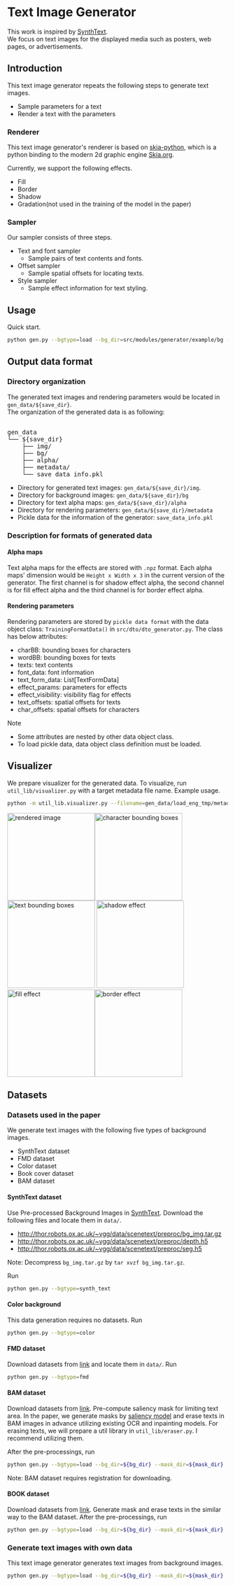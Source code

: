 # Text Image Generator
This work is inspired by [SynthText](https://github.com/ankush-me/SynthText).  
We focus on text images for the displayed media such as posters, web pages, or advertisements.  

## Introduction
This text image generator repeats the following steps to generate text images.
- Sample parameters for a text
- Render a text with the parameters

### Renderer
This text image generator's renderer is based on [skia-python](https://github.com/kyamagu/skia-python), which is a python binding to the modern 2d graphic engine [Skia.org](https://Skia.org).

Currently, we support the following effects.
- Fill
- Border
- Shadow
- Gradation(not used in the training of the model in the paper)


### Sampler
Our sampler consists of three steps.
- Text and font sampler 
    - Sample pairs of text contents and fonts.
- Offset sampler 
    - Sample spatial offsets for locating texts.
- Style sampler 
    - Sample effect information for text styling.

## Usage
Quick start.
```bash
python gen.py --bgtype=load --bg_dir=src/modules/generator/example/bg --mask_dir=src/modules/generator/example/mask
```

## Output data format

### Directory organization

The generated text images and rendering parameters would be located in `gen_data/${save_dir}`.  
The organization of the generated data is as following:
<pre> 
gen_data
└── ${save_dir}
    ├── img/
    ├── bg/
    ├── alpha/
    ├── metadata/
    └── save_data_info.pkl
</pre>

- Directory for generated text images: `gen_data/${save_dir}/img`.
- Directory for background images: `gen_data/${save_dir}/bg`
- Directory for text alpha maps: `gen_data/${save_dir}/alpha`
- Directory for rendering parameters: `gen_data/${save_dir}/metadata`
- Pickle data for the information of the generator: `save_data_info.pkl`

### Description for formats of generated data

#### Alpha maps
Text alpha maps for the effects are stored with `.npz` format.
Each alpha maps' dimension would be `Height x Width x 3` in the current version of the generator.
The first channel is for shadow effect alpha, the second channel is for fill effect alpha and the third channel is for border effect alpha.
#### Rendering parameters
Rendering parameters are stored by `pickle data format`  with the data object class: `TrainingFormatData()` in `src/dto/dto_generator.py`.
The class has below attributes:
- charBB: bounding boxes for characters
- wordBB: bounding boxes for texts
- texts: text contents
- font_data: font information
- text_form_data: List[TextFormData]
- effect_params: parameters for effects
- effect_visibility: visibility flag for effects
- text_offsets: spatial offsets for texts
- char_offsets: spatial offsets for characters

Note
- Some attributes are nested by other data object class.
- To load pickle data, data object class definition must be loaded.


## Visualizer
We prepare visualizer for the generated data.
To visualize, run `util_lib/visualizer.py` with a target metadata file name.
Example usage.
```bash
python -m util_lib.visualizer.py --filename=gen_data/load_eng_tmp/metadata/0_0.pkl
```
<img src = "../../../gen_data/vis/rendered_img.jpg" title = "rendered image" height = "200" ><img src = "../../../gen_data/vis/charBB.jpg" title = "character bounding boxes" height = "200" ><img src = "../../../gen_data/vis/textBB.jpg" title = "text bounding boxes" height = "200" >
<img src = "../../../gen_data/vis/shadow_alpha.jpg" title = "shadow effect" height = "200" ><img src = "../../../gen_data/vis/fill_alpha.jpg" title = "fill effect" height = "200" ><img src = "../../../gen_data/vis/border_alpha.jpg" title = "border effect" height = "200" >



## Datasets


### Datasets used in the paper
We generate text images with the following five types of background images.
- SynthText dataset
- FMD dataset
- Color dataset
- Book cover dataset
- BAM dataset
#### SynthText dataset
Use Pre-processed Background Images in [SynthText](https://github.com/ankush-me/SynthText).
Download the following files and locate them in `data/`.
- http://thor.robots.ox.ac.uk/~vgg/data/scenetext/preproc/bg_img.tar.gz
- http://thor.robots.ox.ac.uk/~vgg/data/scenetext/preproc/depth.h5
- http://thor.robots.ox.ac.uk/~vgg/data/scenetext/preproc/seg.h5

Note: Decompress `bg_img.tar.gz` by `tar xvzf bg_img.tar.gz`.

Run
```bash
python gen.py --bgtype=synth_text
```

#### Color background
This data generation requires no datasets.
Run
```bash
python gen.py --bgtype=color
```

#### FMD dataset
Download datasets from [link](https://people.csail.mit.edu/celiu/CVPR2010/FMD/) and locate them in `data/`.
Run
```bash
python gen.py --bgtype=fmd
```

#### BAM dataset
Download datasets from [link](https://bam-dataset.org/).
Pre-compute saliency mask for limiting text area.
In the paper, we generate masks by [saliency model](https://github.com/backseason/PoolNet) and erase texts in BAM images in advance utilizing existing OCR and inpainting models.
For erasing texts, we will prepare a util library in `util_lib/eraser.py`.
I recommend utilizing them.

After the pre-processings, run
```bash
python gen.py --bgtype=load --bg_dir=${bg_dir} --mask_dir=${mask_dir}
```
Note: BAM dataset requires registration for downloading.

#### BOOK dataset
Download datasets from [link](https://github.com/uchidalab/book-dataset).
Generate mask and erase texts in the similar way to the BAM dataset.
After the pre-processings, run
```bash
python gen.py --bgtype=load --bg_dir=${bg_dir} --mask_dir=${mask_dir}
```

### Generate text images with own data
This text image generator generates text images from background images.

```bash
python gen.py --bgtype=load --bg_dir=${bg_dir} --mask_dir=${mask_dir}
```
